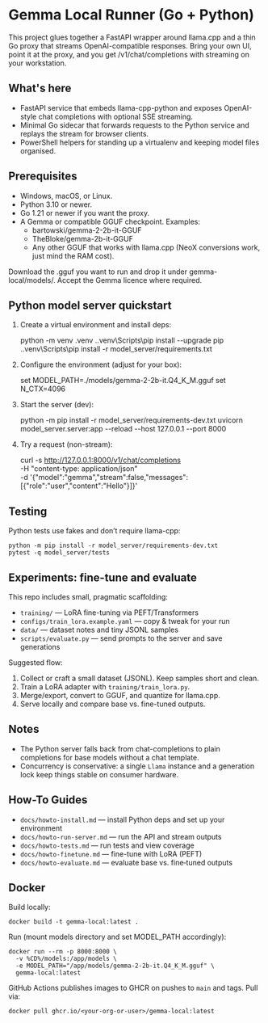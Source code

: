 ﻿
# Gemma Local Runner (Go + Python)

This project glues together a FastAPI wrapper around llama.cpp and a thin Go proxy that streams OpenAI-compatible responses. Bring your own UI, point it at the proxy, and you get /v1/chat/completions with streaming on your workstation.

## What's here
- FastAPI service that embeds llama-cpp-python and exposes OpenAI-style chat completions with optional SSE streaming.
- Minimal Go sidecar that forwards requests to the Python service and replays the stream for browser clients.
- PowerShell helpers for standing up a virtualenv and keeping model files organised.

## Prerequisites
- Windows, macOS, or Linux.
- Python 3.10 or newer.
- Go 1.21 or newer if you want the proxy.
- A Gemma or compatible GGUF checkpoint. Examples:
  - bartowski/gemma-2-2b-it-GGUF
  - TheBloke/gemma-2b-it-GGUF
  - Any other GGUF that works with llama.cpp (NeoX conversions work, just mind the RAM cost).

Download the .gguf you want to run and drop it under gemma-local/models/. Accept the Gemma licence where required.

## Python model server quickstart
1. Create a virtual environment and install deps:

    python -m venv .venv
    .\.venv\Scripts\pip install --upgrade pip
    .\.venv\Scripts\pip install -r model_server/requirements.txt

2. Configure the environment (adjust for your box):

    set MODEL_PATH=./models/gemma-2-2b-it.Q4_K_M.gguf
    set N_CTX=4096

3. Start the server (dev):

    python -m pip install -r model_server/requirements-dev.txt
    uvicorn model_server.server:app --reload --host 127.0.0.1 --port 8000

4. Try a request (non-stream):

    curl -s http://127.0.0.1:8000/v1/chat/completions \
      -H "content-type: application/json" \
      -d '{"model":"gemma","stream":false,"messages":[{"role":"user","content":"Hello"}]}'

## Testing

Python tests use fakes and don’t require llama-cpp:

    python -m pip install -r model_server/requirements-dev.txt
    pytest -q model_server/tests

## Experiments: fine-tune and evaluate

This repo includes small, pragmatic scaffolding:
- `training/` — LoRA fine-tuning via PEFT/Transformers
- `configs/train_lora.example.yaml` — copy & tweak for your run
- `data/` — dataset notes and tiny JSONL samples
- `scripts/evaluate.py` — send prompts to the server and save generations

Suggested flow:
1) Collect or craft a small dataset (JSONL). Keep samples short and clean.
2) Train a LoRA adapter with `training/train_lora.py`.
3) Merge/export, convert to GGUF, and quantize for llama.cpp.
4) Serve locally and compare base vs. fine-tuned outputs.

## Notes

- The Python server falls back from chat-completions to plain completions for base models without a chat template.
- Concurrency is conservative: a single `Llama` instance and a generation lock keep things stable on consumer hardware.

## How-To Guides

- `docs/howto-install.md` — install Python deps and set up your environment
- `docs/howto-run-server.md` — run the API and stream outputs
- `docs/howto-tests.md` — run tests and view coverage
- `docs/howto-finetune.md` — fine-tune with LoRA (PEFT)
- `docs/howto-evaluate.md` — evaluate base vs. fine‑tuned outputs

## Docker

Build locally:

    docker build -t gemma-local:latest .

Run (mount models directory and set MODEL_PATH accordingly):

    docker run --rm -p 8000:8000 \
      -v %CD%/models:/app/models \
      -e MODEL_PATH="/app/models/gemma-2-2b-it.Q4_K_M.gguf" \
      gemma-local:latest

GitHub Actions publishes images to GHCR on pushes to `main` and tags. Pull via:

    docker pull ghcr.io/<your-org-or-user>/gemma-local:latest
